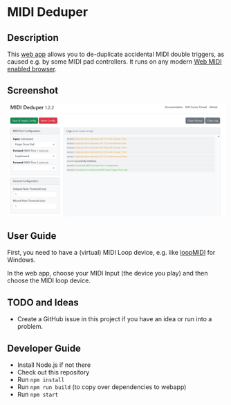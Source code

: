 # MIDI Deduper

## Description

This [web app](https://fannon.github.io/midi-deduper/) allows you to de-duplicate accidental MIDI double triggers, as caused e.g. by some MIDI pad controllers.
It runs on any modern [Web MIDI enabled browser](https://caniuse.com/midi). 

## Screenshot

![Synthesia Light Guide](./assets/screenshot.png)

## User Guide

First, you need to have a (virtual) MIDI Loop device, e.g. like [loopMIDI](https://www.tobias-erichsen.de/software/loopmidi.html) for Windows.

In the web app, choose your MIDI Input (the device you play) and then choose the MIDI loop device.

## TODO and Ideas

* Create a GitHub issue in this project if you have an idea or run into a problem.

## Developer Guide

* Install Node.js if not there
* Check out this repository
* Run `npm install`
* Run `npm run build` (to copy over dependencies to webapp)
* Run `npm start` 
